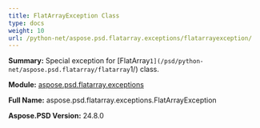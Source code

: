 ```yaml
---
title: FlatArrayException Class
type: docs
weight: 10
url: /python-net/aspose.psd.flatarray.exceptions/flatarrayexception/
---
```


**Summary:** Special exception for [FlatArray`1](/psd/python-net/aspose.psd.flatarray/flatarray`1/) class.

**Module:** [aspose.psd.flatarray.exceptions](/psd/python-net/aspose.psd.flatarray.exceptions/)

**Full Name:** aspose.psd.flatarray.exceptions.FlatArrayException

**Aspose.PSD Version:** 24.8.0



